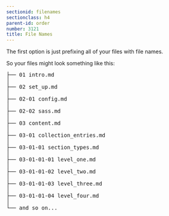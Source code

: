 ```yaml
---
sectionid: filenames
sectionclass: h4
parent-id: order
number: 3121
title: File Names
---
```

The first option is just prefixing all of your files with file names.

So your files might look something like this:

<p style="font-family: 'Source Code Pro', 'Courier New', monospace;">
<pre>
├── 01 intro.md
│
├── 02 set_up.md
│
├── 02-01 config.md
│
├── 02-02 sass.md
│
├── 03 content.md
│
├── 03-01 collection_entries.md
│
├── 03-01-01 section_types.md
│
├── 03-01-01-01 level_one.md
│
├── 03-01-01-02 level_two.md
│
├── 03-01-01-03 level_three.md
│
├── 03-01-01-04 level_four.md
│
└── and so on...
</pre>
</p>